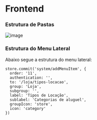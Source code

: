 # Frontend
### Estrutura de Pastas
![image](https://github.com/user-attachments/assets/57c6d6f2-ee5b-4077-b38f-614af5c3cbfe) <br>

### Estrutura do Menu Lateral
Abaixo segue a estrutura do menu lateral:

```vue
store.commit('system/addMenuItem', {
  order: '11',
  authentication: '',
  to: '/loja/tipos-locacao',
  group: 'Loja',
  subgroup: '',
  label: 'Tipos de Locação',
  sublabel: 'Categorias de aluguel',
  groupIcon: 'store',
  icon: 'category'
})
```
